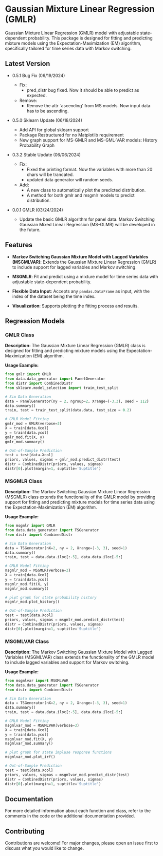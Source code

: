 # Gaussian Mixture Linear Regression (GMLR) 

Gaussian Mixture Linear Regression (GMLR) model with adjustable state-dependent probability. This package is designed for fitting and predicting mixture models using the Expectation-Maximization (EM) algorithm, specifically tailored for time series data with Markov switching. 

## Latest Version

- 0.5.1 Bug Fix (06/19/2024)
  - Fix:
    - pred_distr bug fixed. Now it should be able to predict as expected.
  - Remove:
    - Remove the attr `ascending' from MS models. Now input data has to be ascending.

- 0.5.0 Sklearn Update (06/18/2024)
  - Add API for global sklearn support
  - Package Restructured for no Matplotlib requirement
  - New graph support for MS-GMLR and MS-GML-VAR models: History Probability Graph

- 0.3.2 Stable Update (06/06/2024)
  - Fix:
    - Fixed the printing format. Now the variables with more than 20 chars will be trancated.
    - updated data generator will random seeds.
  - Add:
    - A new class to automatically plot the predicted distribution.
    - A method for both gmlr and msgmlr models to predict distribution.

- 0.0.1 GMLR (03/24/2024)
  - Update the basic GMLR algorithm for panel data. Markov Switching Gaussian Mixed Linear Regression (MS-GLMR) will be developed in the future.

## Features 

- **Markov Switching Gaussian Mixture Model with Lagged Variables (MSGMLVAR)**: Extends the Gaussian Mixture Linear Regression (GMLR) to include support for lagged variables and Markov switching. 

- **MSGMLR**: Fit and predict using a mixture model for time series data with adjustable state-dependent probability.

- **Flexible Data Input**: Accepts any `pandas.DataFrame` as input, with the index of the dataset being the time index.

- **Visualization**: Supports plotting the fitting process and results.

## Regression Models

### GMLR Class

**Description:** The Gaussian Mixture Linear Regression (GMLR) class is designed for fitting and predicting mixture models using the Expectation-Maximization (EM) algorithm.

**Usage Example:**

```python
from gmlr import GMLR
from data.data_generator import PanelGenerator
from distr import CombinedDistr
from sklearn.model_selection import train_test_split

# Sim Data Generation
data = PanelGenerator(ny = 2, ngroup=2, Xrange=(-3,3), seed = 112)
data.summary()
train, test = train_test_split(data.data, test_size = 0.2)

# GMLR Model Fitting
gmlr_mod = GMLR(verbose=3)
X = train[data.Xcol]
y = train[data.ycol]
gmlr_mod.fit(X, y)
gmlr_mod.summary()

# Out-of-Sample Prediction
test = test[data.Xcol]
priors, values, sigmas = gmlr_mod.predict_distr(test)
distr = CombinedDistr(priors, values, sigmas)
distr[0].plot(margin=1, suptitle='Suptitle')
```

### MSGMLR Class

**Description:** The Markov Switching Gaussian Mixture Linear Regression (MSGMLR) class extends the functionality of the GMLR model by providing support for fitting and predicting mixture models for time series data using the Expectation-Maximization (EM) algorithm.

**Usage Example:**

```python
from msgmlr import GMLR
from data.data_generator import TSGenerator
from distr import CombinedDistr

# Sim Data Generation
data = TSGenerator(nX=2, ny = 2, Xrange=(-3, 3), seed=1)
data.summary()
train, test = data.data.iloc[:-5], data.data.iloc[-5:]

# GMLR Model Fitting
msgmlr_mod = MSGMLR(verbose=3)
X = train[data.Xcol]
y = train[data.ycol]
msgmlr_mod.fit(X, y)
msgmlr_mod.summary()

# plot graph for state probability history
msgmlr_mod.plot_history()

# Out-of-Sample Prediction
test = test[data.Xcol]
priors, values, sigmas = msgmlr_mod.predict_distr(test)
distr = CombinedDistr(priors, values, sigmas)
distr[0].plot(margin=1, suptitle='Suptitle')
```

### MSGMLVAR Class

**Description:** The Markov Switching Gaussian Mixture Model with Lagged Variables (MSGMLVAR) class extends the functionality of the GMLR model to include lagged variables and support for Markov switching.

**Usage Example:**
```python
from msgmlvar import MSGMLVAR
from data.data_generator import TSGenerator
from distr import CombinedDistr

# Sim Data Generation
data = TSGenerator(nX=2, ny = 2, Xrange=(-3, 3), seed=1)
data.summary()
train, test = data.data.iloc[:-5], data.data.iloc[-5:]

# GMLR Model Fitting
msgmlvar_mod = MSGMLVAR(verbose=3)
X = train[data.Xcol]
y = train[data.ycol]
msgmlvar_mod.fit(X, y)
msgmlvar_mod.summary()

# plot graph for state impluse response functions
msgmlvar_mod.plot_irf()

# Out-of-Sample Prediction
test = test[data.Xcol]
priors, values, sigmas = msgmlvar_mod.predict_distr(test)
distr = CombinedDistr(priors, values, sigmas)
distr[0].plot(margin=1, suptitle='Suptitle')
```

## Documentation

For more detailed information about each function and class, refer to the comments in the code or the additional documentation provided.

## Contributing

Contributions are welcome! For major changes, please open an issue first to discuss what you would like to change.
